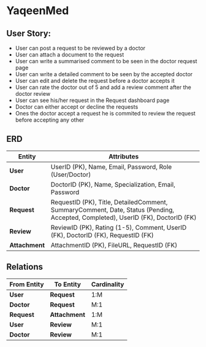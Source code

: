 # YaqeenMed

## User Story:
- User can post a request to be reviewed by a doctor
- User can attach a document to the request
- User can write a summarised comment to be seen in the doctor request page
- User can write a detailed comment to be seen by the accepted doctor
- User can edit and delete the request before a doctor accepts it
- User can rate the doctor out of 5 and add a review comment after the doctor review
- User can see his/her request in the Request dashboard page
- Doctor can either accept or decline the requests
- Ones the doctor accept a request he is commited to review the request before accepting any other

## ERD

| **Entity**     | **Attributes**                                                                                                                  |
| -------------- | ------------------------------------------------------------------------------------------------------------------------------- |
| **User**       | UserID (PK), Name, Email, Password, Role (User/Doctor)                                                                          |
| **Doctor**     | DoctorID (PK), Name, Specialization, Email, Password                                                                            |
| **Request**    | RequestID (PK), Title, DetailedComment, SummaryComment, Date, Status (Pending, Accepted, Completed), UserID (FK), DoctorID (FK) |
| **Review**     | ReviewID (PK), Rating (1-5), Comment, UserID (FK), DoctorID (FK), RequestID (FK)                                                |
| **Attachment** | AttachmentID (PK), FileURL, RequestID (FK)                                                                                      |

## Relations

| **From Entity** | **To Entity**  | **Cardinality** |
| --------------- | -------------- | --------------- |
| **User**        | **Request**    | 1\:M            |
| **Doctor**      | **Request**    | M:1             |
| **Request**     | **Attachment** | 1\:M            |
| **User**        | **Review**     | M:1             |
| **Doctor**      | **Review**     | M:1             |


